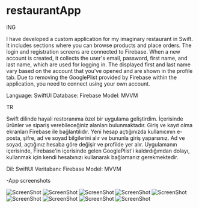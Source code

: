 # restaurantApp

ING

I have developed a custom application for my imaginary restaurant in Swift. It includes sections where you can browse products and place orders. The login and registration screens are connected to Firebase. When a new account is created, it collects the user's email, password, first name, and last name, which are used for logging in. The displayed first and last name vary based on the account that you've opened and are shown in the profile tab. Due to removing the GooglePlist provided by Firebase within the application, you need to connect using your own account.

Language: SwiftUI
Database: Firebase
Model: MVVM

TR

Swift dilinde hayali restoranıma özel bir uygulama geliştirdim. İçerisinde ürünler ve sipariş verebileceğiniz alanları bulunmaktadır. Giriş ve kayıt olma ekranları Firebase ile bağlantılıdır. Yeni hesap açtığınızda kullanıcının e-posta, şifre, ad ve soyad bilgilerini alır ve bununla giriş yaparsınız. Ad ve soyad, açtığınız hesaba göre değişir ve profilde yer alır. Uygulamanın içerisinde, Firebase'in içerisinde gelen GooglePlist'i kaldırdığımdan dolayı, kullanmak için kendi hesabınızı kullanarak bağlamanız gerekmektedir.

Dil: SwiftUI
Veritabanı: Firebase
Model: MVVM

-App screenshots

![ScreenShot](https://github.com/Mertaince/restaurantApp/blob/main/ScreenShot/login.png)
![ScreenShot](https://github.com/Mertaince/restaurantApp/blob/main/ScreenShot/register.png)
![ScreenShot](https://github.com/Mertaince/restaurantApp/blob/main/ScreenShot/main.png)
![ScreenShot](https://github.com/Mertaince/restaurantApp/blob/main/ScreenShot/shopping.png)
![ScreenShot](https://github.com/Mertaince/restaurantApp/blob/main/ScreenShot/card.png)
![ScreenShot](https://github.com/Mertaince/restaurantApp/blob/main/ScreenShot/onay.png)
![ScreenShot](https://github.com/Mertaince/restaurantApp/blob/main/ScreenShot/search.png)
![ScreenShot](https://github.com/Mertaince/restaurantApp/blob/main/ScreenShot/profile.png)
![ScreenShot](https://github.com/Mertaince/restaurantApp/blob/main/ScreenShot/support.png)



